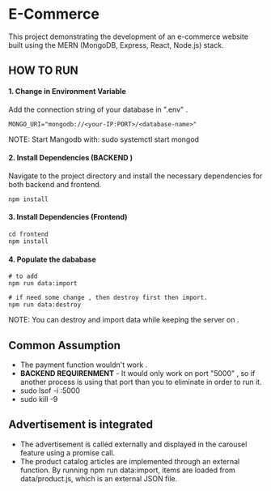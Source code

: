 # E-Commerce
 

This project demonstrating the development of an e-commerce website built using the MERN (MongoDB, Express, React, Node.js) stack. 


## HOW TO RUN 


#### 1. Change in  Environment Variable 

Add the connection string of your database in  ".env" .

```
MONGO_URI="mongodb://<your-IP:PORT>/<database-name>"

```
 NOTE: Start Mangodb with: sudo systemctl start mongod


#### 2.  Install Dependencies (BACKEND )

Navigate to the project directory and install the necessary dependencies for both backend and frontend.

```
npm install

```

#### 3. Install Dependencies (Frontend)

```
cd frontend
npm install

```

#### 4. Populate the dababase


```
# to add 
npm run data:import

# if need some change , then destroy first then import.
npm run data:destroy

```
NOTE:  You can destroy and import  data while keeping the server on . 


##  Common  Assumption 

- The payment function wouldn't work .
- **BACKEND REQUIRENMENT** - It would only work on port "5000" , so if another process is using that port than  you to eliminate in order to run it. 
 -  sudo lsof -i :5000
 - sudo kill -9 <pid>

## Advertisement is integrated 
 - The advertisement is called externally and displayed in the carousel feature using a promise call.
- The product catalog articles are implemented through an external function. By running npm run data:import, items are loaded from data/product.js, which is an external JSON file.
